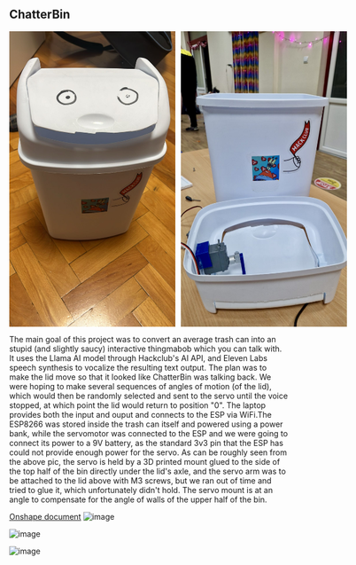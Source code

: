 ## ChatterBin

<div style="display: flex; gap: 10px;">
  <img src="the_bin_full.jpeg" alt="The Bin Full" width="300" />
  <img src="the_bin.jpeg" alt="The Bin" width="300" />
</div>

The main goal of this project was to convert an average trash can into an stupid (and slightly saucy) interactive thingmabob which you can talk with. It uses the Llama AI model through Hackclub's AI API, and Eleven Labs speech synthesis to vocalize the resulting text output. The plan was to make the lid move so that it looked like ChatterBin was talking back. We were hoping to make several sequences of angles of motion (of the lid), which would then be randomly selected and sent to the servo until the voice stopped, at which point the lid would return to position "0". The laptop provides both the input and ouput and connects to the ESP via WiFi.The ESP8266 was stored inside the trash can itself and powered using a power bank, while the servomotor was connected to the ESP and we were going to connect its power to a 9V battery, as the standard 3v3 pin that the ESP has could not provide enough power for the servo. As can be roughly seen from the above pic, the servo is held by a 3D printed mount glued to the side of the top half of the bin directly under the lid's axle, and the servo arm was to be attached to the lid above with M3 screws, but we ran out of time and tried to glue it, which unfortunately didn't hold. The servo mount is at an angle to compensate for the angle of walls of the upper half of the bin.

[Onshape document](https://cad.onshape.com/documents/9de98d6fef281e4f1185fb6c/w/84ab5ef6db506a274d8ced64/e/0f7f177f9f54804ed41bfc09)
![image](https://github.com/user-attachments/assets/5867610c-ddaf-415e-add8-a0a264b5ecd8)

![image](https://github.com/user-attachments/assets/ccd43d67-8a75-480a-8a18-b048c647da22)

![image](https://github.com/user-attachments/assets/7ce75ad0-d7fb-4058-9ef2-3b38156a7f5a)
